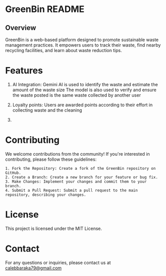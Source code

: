 # GreenBin README

## Overview

GreenBin is a web-based platform designed to promote sustainable waste management practices. It empowers users to track their waste, find nearby recycling facilities, and learn about waste reduction tips.



# Features
1. AI Integration: Gemini AI is used to identify the waste and estimate the amount of the waste size
    The model is also used to verify and ensure the waste posted is the same waste collected by another user

2. Loyalty points: Users are awarded points according to their effort in collecting waste and the cleaning

3. 

# Contributing

We welcome contributions from the community! If you're interested in contributing, please follow these guidelines:

    1. Fork the Repository: Create a fork of the GreenBin repository on GitHub.
    2. Create a Branch: Create a new branch for your feature or bug fix.
    3. Make Changes: Implement your changes and commit them to your branch.
    4. Submit a Pull Request: Submit a pull request to the main repository, describing your changes.

# License

This project is licensed under the MIT License.

# Contact

For any questions or inquiries, please contact us at calebbaraka79@gmail.com  


